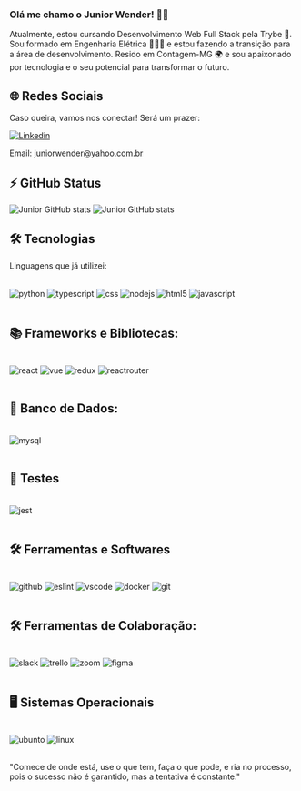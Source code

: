 
### Olá me chamo o Junior Wender! 👋🏼

Atualmente, estou cursando Desenvolvimento Web Full Stack pela Trybe 🚀. Sou formado em Engenharia Elétrica 👨🏼‍🎓 e estou fazendo a transição para a área de desenvolvimento. Resido em Contagem-MG 🌍 e sou apaixonado por tecnologia e o seu potencial para transformar o futuro.

## 🌐 Redes Sociais
Caso queira, vamos nos conectar! Será um prazer:

[![Linkedin](https://img.shields.io/badge/LinkedIn-0077B5?style=for-the-badge&logo=linkedin&logoColor=white)](www.linkedin.com/in/juniorwender)

Email: juniorwender@yahoo.com.br

## ⚡ GitHub Status
![Junior GitHub stats](https://github-readme-stats.vercel.app/api?username=JuniorWSP&show_icons=true&theme=blue-green&line_height=33)
![Junior GitHub stats](https://github-readme-stats.vercel.app/api/top-langs?username=JuniorWSP&show_icons=true&theme=blue-green)

## 🛠️ Tecnologias
Linguagens que já utilizei:
<div style="display: inline_block"><br/>
    <img align="center" alt="python" src="https://img.shields.io/badge/Python-14354C?style=for-the-badge&logo=python&logoColor=white">
    <img align="center" alt="typescript" src="https://img.shields.io/badge/TypeScript-007ACC?style=for-the-badge&logo=typescript&logoColor=white">
    <img align="center" alt="css" src="https://img.shields.io/badge/CSS3-1572B6?style=for-the-badge&logo=css3&logoColor=white">
    <img align="center" alt="nodejs" src="https://img.shields.io/badge/Node.js-43853D?style=for-the-badge&logo=node.js&logoColor=white">
    <img align="center" alt="html5" src="https://img.shields.io/badge/HTML5-E34F26?style=for-the-badge&logo=html5&logoColor=white">
    <img align="center" alt="javascript" src="https://img.shields.io/badge/JavaScript-F7DF1E?style=for-the-badge&logo=javascript&logoColor=black">
</div><br/>

## 📚 Frameworks e Bibliotecas:
<div style="display: inline_block"><br/>
    <img align="center" alt="react" src="https://img.shields.io/badge/React-20232A?style=for-the-badge&logo=react&logoColor=61DAFB">
    <img align="center" alt="vue" src="https://img.shields.io/badge/Vue.js-35495E?style=for-the-badge&logo=vue.js&logoColor=4FC08D">
    <img align="center" alt="redux" src="https://img.shields.io/badge/Redux-593D88?style=for-the-badge&logo=redux&logoColor=white">
    <img align="center" alt="reactrouter" src="https://img.shields.io/badge/React_Router-CA4245?style=for-the-badge&logo=react-router&logoColor=white">
</div><br/>

## 🎲 Banco de Dados:
<div style="display: inline_block"><br/>
    <img align="center" alt="mysql" src="https://img.shields.io/badge/MySQL-00000F?style=for-the-badge&logo=mysql&logoColor=white">
</div><br/>

## 🧪 Testes
<div style="display: inline_block"><br/>
    <img align="center" alt="jest" src="https://img.shields.io/badge/Jest-323330?style=for-the-badge&logo=Jest&logoColor=white">
</div><br/>

## 🛠️ Ferramentas e Softwares
<div style="display: inline_block"><br/>
    <img align="center" alt="github" src="https://img.shields.io/badge/GitHub-100000?style=for-the-badge&logo=github&logoColor=white">
    <img align="center" alt="eslint" src="https://img.shields.io/badge/eslint-3A33D1?style=for-the-badge&logo=eslint&logoColor=white">
    <img align="center" alt="vscode" src="https://img.shields.io/badge/Visual%20Studio%20Code-0078d7.svg?style=for-the-badge&logo=visual-studio-code&logoColor=white">
    <img align="center" alt="docker" src="https://img.shields.io/badge/docker-%230db7ed.svg?style=for-the-badge&logo=docker&logoColor=white">
    <img align="center" alt="git" src="https://img.shields.io/badge/GIT-E44C30?style=for-the-badge&logo=git&logoColor=white">
</div><br/>

## 🛠️ Ferramentas de Colaboração:
<div style="display: inline_block"><br/>
    <img align="center" alt="slack" src="https://img.shields.io/badge/Slack-4A154B?style=for-the-badge&logo=slack&logoColor=white">
    <img align="center" alt="trello" src="https://img.shields.io/badge/Trello-%23026AA7.svg?style=for-the-badge&logo=Trello&logoColor=white">
    <img align="center" alt="zoom" src="https://img.shields.io/badge/Zoom-2D8CFF?style=for-the-badge&logo=zoom&logoColor=white">
    <img align="center" alt="figma" src="https://img.shields.io/badge/figma-%23F24E1E.svg?style=for-the-badge&logo=figma&logoColor=white">
</div><br/>

## 🖥️ Sistemas Operacionais
<div style="display: inline_block"><br/>
    <img align="center" alt="ubunto" src="https://img.shields.io/badge/Ubuntu-E95420?style=for-the-badge&logo=ubuntu&logoColor=white">
    <img align="center" alt="linux" src="https://img.shields.io/badge/Linux-FCC624?style=for-the-badge&logo=linux&logoColor=black">
</div><br/>

"Comece de onde está, use o que tem, faça o que pode, e ria no processo, pois o sucesso não é garantido, mas a tentativa é constante."
